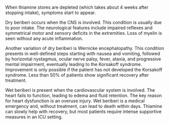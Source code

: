When thiamine stores are depleted (which takes about 4 weeks after stopping intake), symptoms start to appear.

Dry beriberi occurs when the CNS is involved. This condition is usually due to poor intake. The neurological features include impaired reflexes and symmetrical motor and sensory deficits in the extremities. Loss of myelin is seen without any acute inflammation.

Another variation of dry beriberi is Wernicke encephalopathy. This condition presents in well-defined steps starting with nausea and vomiting, followed by horizontal nystagmus, ocular nerve palsy, fever, ataxia, and progressive mental impairment, eventually leading to the Korsakoff syndrome. Improvement is only possible if the patient has not developed the Korsakoff syndrome. Less than 50% of patients show significant recovery after treatment.

Wet beriberi is present when the cardiovascular system is involved. The heart fails to function, leading to edema and fluid retention. The key reason for heart dysfunction is an overuse injury. Wet beriberi is a medical emergency and, without treatment, can lead to death within days. Thiamine can slowly help with recovery, but most patients require intense supportive measures in an ICU setting.